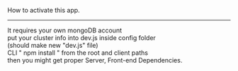 How to activate this app.
<hr/>
It requires your own mongoDB account<br/>
put your cluster info into dev.js inside config folder <br/>
     (should make new "dev.js" file)<br/>
CLI " npm install " from the root and client paths<br/>
then you might get proper Server, Front-end Dependencies.
